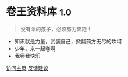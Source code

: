 <!-- _coverpage.md -->

# 卷王资料库 <small>1.0</small>

> 没有伞的孩子，必须努力奔跑！

- 知识就是力量，武装自己，掀翻前方无尽的坎坷
- 少年，来一起卷啊
- 我卷我快乐

[访问主页](https://sunhf-git.github.io/docsify-book/)
[反馈建议](mailto:haifeng.sun@hotmail.com?subject=卷王资料库建议)